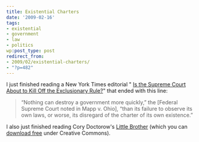 ```yaml
---
title: Existential Charters
date: '2009-02-16'
tags:
- existential
- government
- law
- politics
wp:post_type: post
redirect_from:
- 2009/02/existential-charters/
- "?p=482"
---
```


I just finished reading a New York Times editorial " [Is the Supreme Court About to Kill Off the Exclusionary Rule?](http://www.nytimes.com/2009/02/16/opinion/16mon4.html?partner=rss&emc=rss)" that ended with this line:

> “Nothing can destroy a government more quickly,” the [Federal Supreme Court noted in Mapp v. Ohio], “than its failure to observe its own laws, or worse, its disregard of the charter of its own existence.”

I also just finished reading Cory Doctorow's [Little Brother](http://www.amazon.com/Little-Brother-Cory-Doctorow/dp/0765319853?tag=particculturf-20) (which you can [download free](http://www.feedbooks.com/book/2466) under Creative Commons).
